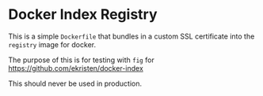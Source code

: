 # Docker Index Registry

This is a simple `Dockerfile` that bundles in a custom SSL certificate into the `registry` image for docker. 

The purpose of this is for testing with `fig` for https://github.com/ekristen/docker-index

This should never be used in production.
